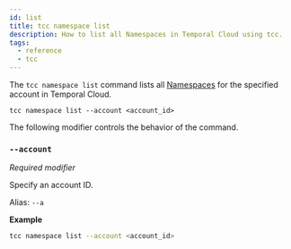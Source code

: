 ```yaml
---
id: list
title: tcc namespace list
description: How to list all Namespaces in Temporal Cloud using tcc.
tags:
  - reference
  - tcc
---
```


The `tcc namespace list` command lists all [Namespaces](/docs/concepts/what-is-a-namespace) for the specified account in Temporal Cloud.

`tcc namespace list --account <account_id>`

The following modifier controls the behavior of the command.

### `--account`

_Required modifier_

Specify an account ID.

Alias: `--a`

**Example**

```bash
tcc namespace list --account <account_id>
```